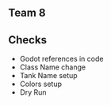 ## Team 8

## Checks
- Godot references in code
- Class Name change
- Tank Name setup
- Colors setup
- Dry Run

